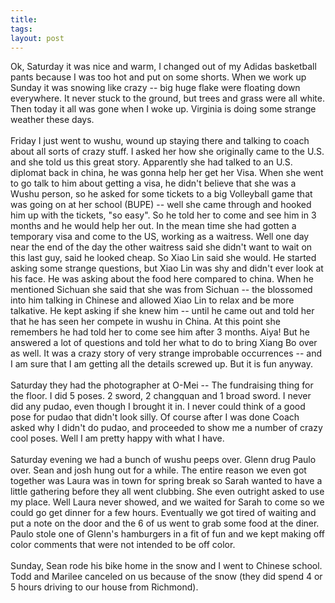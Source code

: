 ```yaml
---
title: 
tags: 
layout: post
---
```

Ok, Saturday it was nice and warm, I changed out of my Adidas basketball pants because I was too hot and put on some shorts.  When we work up Sunday it was snowing like crazy -- big huge flake were floating down everywhere.  It never stuck to the ground, but trees and grass were all white.  Then today it all was gone when I woke up.  Virginia is doing some strange weather these days.<br /><br />Friday I just went to wushu, wound up staying there and talking to coach about all sorts of crazy stuff. I asked her how she originally came to the U.S. and she told us this great story.  Apparently she had talked to an U.S. diplomat back in china, he was gonna help her get her Visa.  When she went to go talk to him about getting a visa, he didn't believe that she was a Wushu person, so he asked for some tickets to a big Volleyball game that was going on at her school (BUPE) -- well she came through and hooked him up with the tickets, "so easy".  So he told her to come and see him in 3 months and he would help her out.  In the mean time she had gotten a temporary visa and come to the US, working as a waitress. Well one day near the end of the day the other waitress said she didn't want to wait on this last guy, said he looked cheap.  So Xiao Lin said she would.  He started asking some strange questions, but Xiao Lin was shy and didn't ever look at his face.  He was asking about the food here compared to china.  When he mentioned Sichuan she said that she was from Sichuan -- the blossomed into him talking in Chinese and allowed Xiao Lin to relax and be more talkative.  He kept asking if she knew him -- until he came out and told her that he has seen her compete in wushu in China.  At this point she remembers he had told her to come see him after 3 months.  Aiya! But he answered a lot of questions and told her what to do to bring Xiang Bo over as well.  It was a crazy story of very strange improbable occurrences -- and I am sure that I am getting all the details screwed up.  But it is fun anyway.<br /><br />Saturday they had the photographer at O-Mei -- The fundraising thing for the floor.  I did 5 poses.  2 sword, 2 changquan and 1 broad sword.  I never did any pudao, even though I brought it in.  I never could think of a good pose for pudao that didn't look silly.  Of course after I was done Coach asked why I didn't do pudao, and proceeded to show me a number of crazy cool poses.  Well I am pretty happy with what I have. <br /><br />Saturday evening we had a bunch of wushu peeps over.  Glenn drug Paulo over.  Sean and josh hung out for a while.  The entire reason we even got together was Laura was in town for spring break so Sarah wanted to have a little gathering before they all went clubbing.  She even outright asked to use my place.  Well Laura never showed, and we waited for Sarah to come so we could go get dinner for a few hours.  Eventually we got tired of waiting and put a note on the door and the 6 of us went to grab some food at the diner.  Paulo stole one of Glenn's hamburgers in a fit of fun and we kept making off color comments that were not intended to be off color. <br /><br />Sunday, Sean rode his bike home in the snow and I went to Chinese school.  Todd and Marilee canceled on us because of the snow (they did spend 4 or 5 hours driving to our house from Richmond).
